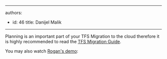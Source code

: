 

---
authors:
  - id: 46
    title: Danijel Malik
---




<span class='intro'> <p>Planning is an important part of your TFS Migration to the cloud therefore it is highly recommended to read the <a href="https&#58;//aka.ms/DownloadTFSMigrator" target="_blank">TFS Migration Guide</a>.</p><p>You may also watch <a href="http&#58;//bit.ly/VSTSImportVideo" target="_blank">Rogan's demo</a>&#58;<br></p> </span>

<p>​​​​</p><div class="ms-rtestate-read ms-rte-wpbox"><div class="ms-rtestate-notify  ms-rtestate-read 43aab9dd-c347-47ff-aab6-dde46bad44d9" id="div_43aab9dd-c347-47ff-aab6-dde46bad44d9"></div><div id="vid_43aab9dd-c347-47ff-aab6-dde46bad44d9" style="display&#58;none;"></div></div><p>​​<br><br></p>


